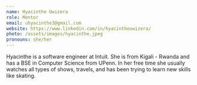 ```yaml
---
name: Hyacinthe Uwizera
role: Mentor
email: uhyacinthe3@gmail.com
website: https://www.linkedin.com/in/hyacintheuwizera/
photo: /assets/images/hyacinthe.jpeg
pronouns: she/her
---
```


Hyacinthe is a software engineer at Intuit. She is from Kigali - Rwanda and has a BSE in Computer Science from UPenn. In her free time she usually watches all types of shows, travels, and has been trying to learn new skills like skating.